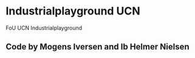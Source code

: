# Industrialplayground UCN
 FoU UCN Industrialplayground
 ## Code by Mogens Iversen and Ib Helmer Nielsen
